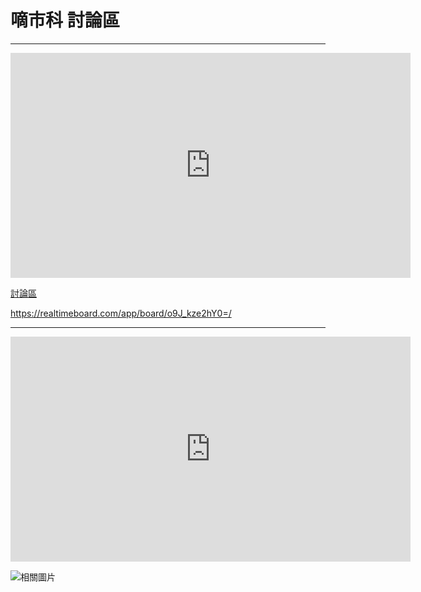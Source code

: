 # 嘀市科 討論區


---

<iframe width="640" height="360" src="https://realtimeboard.com/app/embed/o9J_kze2hY0=/?" frameborder="0" scrolling="no" allowfullscreen></iframe>

[討論區](https://realtimeboard.com/welcomeonboard/EObU7pahfiocyulKp1tKbXfTVhaLqC5WjvBCAElxwiJXSFXtoYUEximroM7oZYt5)

https://realtimeboard.com/app/board/o9J_kze2hY0=/

---
<iframe width="640" height="360" src="https://realtimeboard.com/app/embed/o9J_kze0XV4=/?" frameborder="0" scrolling="no" allowfullscreen></iframe>


![相關圖片](https://g0vhackmd.blob.core.windows.net/g0v-hackmd-images/upload_7689023bb4694398b40e686d8ece2e6c)
